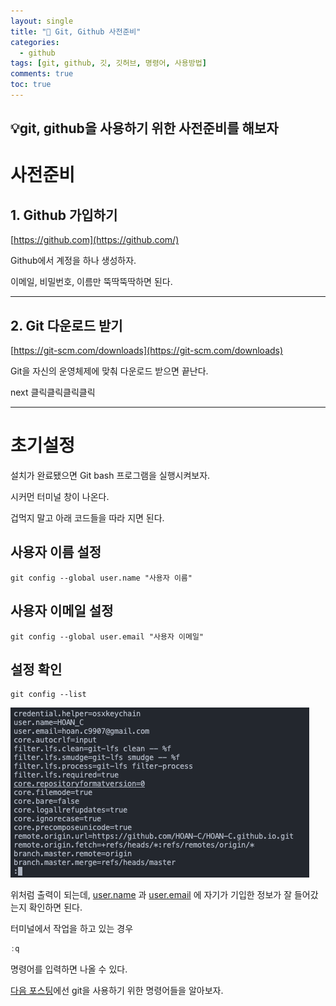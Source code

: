 ```yaml
---
layout: single
title: "💾 Git, Github 사전준비"
categories:
  - github
tags: [git, github, 깃, 깃허브, 명령어, 사용방법]
comments: true
toc: true
---
```


## 💡git, github을 사용하기 위한 사전준비를 해보자

# 사전준비

## 1. Github 가입하기

[https://github.com](https://github.com/)

Github에서 계정을 하나 생성하자.

이메일, 비밀번호, 이름만 뚝딱뚝딱하면 된다.

---

## 2. Git 다운로드 받기

[https://git-scm.com/downloads](https://git-scm.com/downloads)

Git을 자신의 운영체제에 맞춰 다운로드 받으면 끝난다.

next 클릭클릭클릭클릭

---

# 초기설정

설치가 완료됐으면 Git bash 프로그램을 실행시켜보자.

시커먼 터미널 창이 나온다.

겁먹지 말고 아래 코드들을 따라 지면 된다.

## 사용자 이름 설정

```
git config --global user.name "사용자 이름"
```

## 사용자 이메일 설정

```
git config --global user.email "사용자 이메일"
```

## 설정 확인

```
git config --list
```

![Untitled](/assets/img/221223/1.png)

위처럼 출력이 되는데, [user.name](http://user.name) 과 [user.email](http://user.email) 에 자기가 기입한 정보가 잘 들어갔는지 확인하면 된다.

터미널에서 작업을 하고 있는 경우

```jsx
:q
```

명령어를 입력하면 나올 수 있다.

[다음 포스팅](https://hoan-c.github.io/github/Git,-Github-사용방법,-명령어-정리/)에선 git을 사용하기 위한 명령어들을 알아보자.
